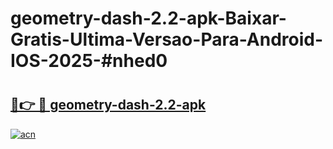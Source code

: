# geometry-dash-2.2-apk-Baixar-Gratis-Ultima-Versao-Para-Android-IOS-2025-#nhed0

# <h2><a href="https://ainizakaria.my?title=geometry-dash-2.2-apk&ref=24M">🔗👉 🔴 geometry-dash-2.2-apk</a></h2>

[![acn](https://github.com/user-attachments/assets/0f9c940e-d8b0-45ae-aac7-cd30a18b3e1c)](https://ainizakaria.my?title=geometry-dash-2.2-apk&ref=24M)

